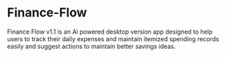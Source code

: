 # Finance-Flow
Finance Flow v1.1 is an Ai powered desktop version app designed to help users to track their daily expenses and maintain itemized spending records easily and suggest actions to maintain better savings ideas.
